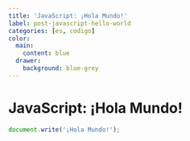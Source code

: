 ```yaml
---
title: 'JavaScript: ¡Hola Mundo!'
label: post-javascript-hello-world
categories: [es, codigo]
color:
  main:
    content: blue
  drawer:
    background: blue-grey
---
```


JavaScript: ¡Hola Mundo!
========================

```javascript
document.write('¡Hola Mundo!');
```
